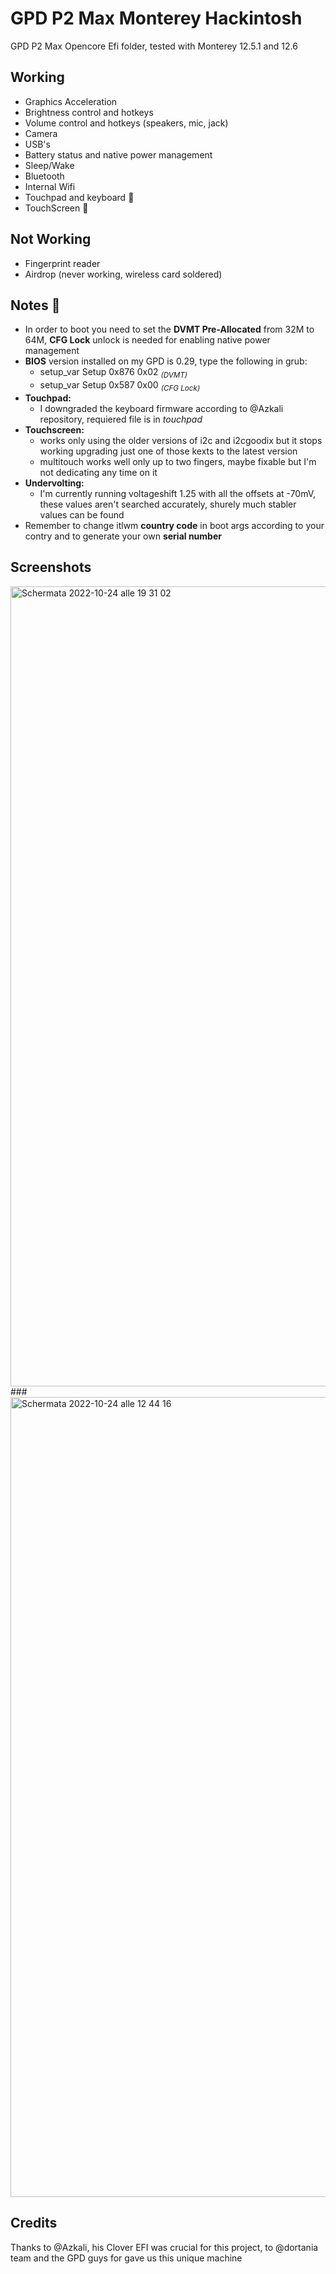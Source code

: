 # GPD P2 Max Monterey Hackintosh
GPD P2 Max Opencore Efi folder, tested with Monterey 12.5.1 and 12.6

## Working
- Graphics Acceleration
- Brightness control and hotkeys
- Volume control and hotkeys (speakers, mic, jack)
- Camera
- USB's
- Battery status and native power management
- Sleep/Wake
- Bluetooth
- Internal Wifi
- Touchpad and keyboard :small_orange_diamond:
- TouchScreen :small_orange_diamond:

## Not Working
- Fingerprint reader
- Airdrop (never working, wireless card soldered)

## Notes :small_orange_diamond:
- In order to boot you need to set the **DVMT Pre-Allocated** from 32M to 64M, **CFG Lock** unlock is needed for enabling native power management 
- **BIOS** version installed on my GPD is 0.29, type the following in grub:
  - setup_var Setup 0x876 0x02 <sub>*(DVMT)*</sub>
  - setup_var Setup 0x587 0x00 <sub>*(CFG Lock)</sub>*
- **Touchpad:**
  - I downgraded the keyboard firmware according to @Azkali repository, requiered file is in *touchpad*
- **Touchscreen:**
  - works only using the older versions of i2c and i2cgoodix but it stops working upgrading just one of those kexts to the latest version
  - multitouch works well only up to two fingers, maybe fixable but I'm not dedicating any time on it
- **Undervolting:**
  - I'm currently running voltageshift 1.25 with all the offsets at -70mV, these values aren't searched accurately, shurely much stabler values can be found
- Remember to change itlwm **country code** in boot args according to your contry and to generate your own **serial number**

## Screenshots
<img width="1280" alt="Schermata 2022-10-24 alle 19 31 02" src="https://user-images.githubusercontent.com/106203008/197646313-9f3db39d-f832-4e36-bccb-42875691a851.png">
###
<img width="1280" alt="Schermata 2022-10-24 alle 12 44 16" src="https://user-images.githubusercontent.com/106203008/197648199-6c11d572-74a5-4e25-bcd9-e00c4007d8b6.png">
 
## Credits
Thanks to @Azkali, his Clover EFI was crucial for this project, to @dortania team and the GPD guys for gave us this unique machine

